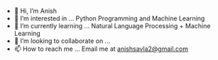 - 👋 Hi, I’m Anish
- 👀 I’m interested in ... Python Programming and Machine Learning
- 🌱 I’m currently learning ... Natural Language Processing + Machine Learning
- 💞️ I’m looking to collaborate on ... 
- 📫 How to reach me ... Email me at anishsavla2@gmail.com

<!---
anishsavla2/anishsavla2 is a ✨ special ✨ repository because its `README.md` (this file) appears on your GitHub profile.
You can click the Preview link to take a look at your changes.
--->
